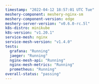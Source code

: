 ```yaml
---
timestamp: "2022-04-12 18:57:01 UTC Tue"
meshery-component: meshery-nginx-sm
meshery-component-version: edge
meshery-server-version: "v0.6.0-rc.5l"
k8s-distro: minikube
k8s-version: "v1.20.1"
service-mesh: nginx
service-mesh-version: "v1.4.0"
tests:
  grafana: "Running"
  jaeger: "Running"
  nginx-mesh-api: "Running"
  nginx-mesh-metrics: "Running"
  prometheus: "Running"
overall-status: "passing"
---
```

